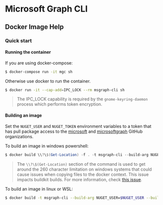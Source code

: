 # Microsoft Graph CLI
## Docker Image Help

### Quick start
#### Running the container
If you are using docker-compose:
```sh
$ docker-compose run -it mgc sh
```

Otherwise use docker to run the container.
```sh
$ docker run -it --cap-add=IPC_LOCK --rm msgraph-cli sh
```

> The IPC_LOCK capability is required by the `gnome-keyring-daemon` process which
> performs token encryption.

#### Building an image
Set the `NUGET_USER` and `NUGET_TOKEN` environment variables to a token that has pull package access to the [microsoft](https://github.com/microsoft) and [microsoftgraph](https://github.com/microsoftgraph) GitHub organizations.

To build an image in windows powershell:
```powershell
$ docker build \\?\$(Get-Location) -f . -t msgraph-cli --build-arg NUGET_USER=$env:NUGET_USER --build-arg NUGET_PASSWORD=$env:NUGET_TOKEN
```

> The `\\?\$(Get-Location)` section of the command is used to get around the 260 character
> limitation on windows systems that could cause issues when copying files to the docker
> context. This issue impacts buildkit builds. For more information, check [this issue](https://github.com/moby/buildkit/issues/1366).

To build an image in linux or WSL:
```sh
$ docker build -t msgraph-cli --build-arg NUGET_USER=$NUGET_USER --build-arg NUGET_PASSWORD=$NUGET_TOKEN .
```